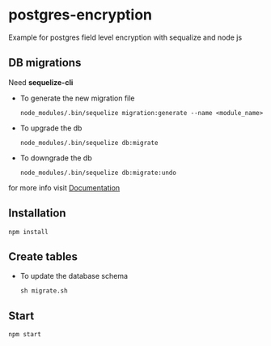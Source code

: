 # postgres-encryption
Example for postgres field level encryption with sequalize and node js

## DB migrations
Need **sequelize-cli**
- To generate the new migration file

  `node_modules/.bin/sequelize migration:generate --name <module_name>`
- To upgrade the db

  `node_modules/.bin/sequelize db:migrate`
- To downgrade the db

  `node_modules/.bin/sequelize db:migrate:undo`

for more info visit [Documentation](http://docs.sequelizejs.com/manual/tutorial/migrations.html)



## Installation

`npm install`

## Create tables 
- To update the database schema 

  `sh migrate.sh`

## Start

  `npm start`
